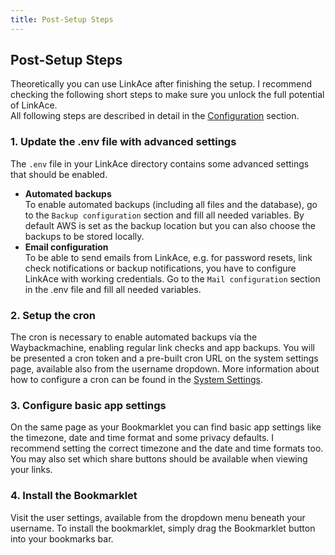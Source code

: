 ```yaml
---
title: Post-Setup Steps
---
```


## Post-Setup Steps

Theoretically you can use LinkAce after finishing the setup. I recommend checking the following short steps to make
sure you unlock the full potential of LinkAce.  
All following steps are described in detail in the [Configuration](/docs/v1/configuration/) section.

### 1. Update the .env file with advanced settings

The `.env` file in your LinkAce directory contains some advanced settings that should be enabled.

* **Automated backups**  
    To enable automated backups (including all files and the database), go to the `Backup configuration` section and 
    fill all needed variables. By default AWS is set as the backup location but you can also choose the backups to
    be stored locally.
* **Email configuration**  
    To be able to send emails from LinkAce, e.g. for password resets, link check notifications or backup notifications,
    you have to configure LinkAce with working credentials. Go to the `Mail configuration` section in the .env file
    and fill all needed variables.

### 2. Setup the cron

The cron is necessary to enable automated backups via the Waybackmachine, enabling regular link checks and app
backups. You will be presented a cron token and a pre-built cron URL on the system settings page, available also from the
username dropdown. More information about how to configure a cron can be found in the [System Settings](/docs/v1/configuration/system-settings).

### 3. Configure basic app settings

On the same page as your Bookmarklet you can find basic app settings like the timezone, date and time format and some
privacy defaults. I recommend setting the correct timezone and the date and time formats too. You may also set which
share buttons should be available when viewing your links.

### 4. Install the Bookmarklet

Visit the user settings, available from the dropdown menu beneath your username. To install the bookmarklet, simply
drag the Bookmarklet button into your bookmarks bar.
